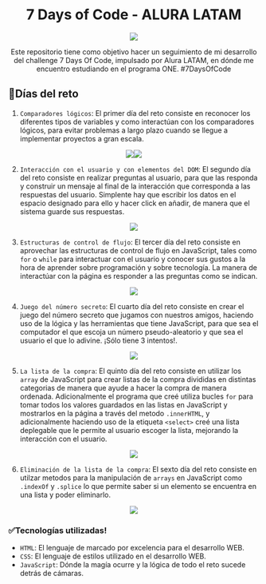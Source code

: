 <h1 align="center">7 Days of Code - ALURA LATAM</h1>
<p align="center"><img src="https://github.com/user-attachments/assets/9518b3d2-3f44-4a9e-a344-98f744fb13e5"></p>
<p align="center">Este repositorio tiene como objetivo hacer un seguimiento de mi desarrollo del challenge 7 Days Of Code, impulsado por Alura LATAM, en dónde me encuentro estudiando en el programa ONE. #7DaysOfCode</p>

## :hammer:Días del reto

1. `Comparadores lógicos`: El primer día del reto consiste en reconocer los diferentes tipos de variables y como interactúan con los comparadores lógicos, para evitar problemas a largo plazo cuando se llegue a implementar proyectos a gran escala.
<p align="center"><img src="https://github.com/user-attachments/assets/41ae44f4-8583-4a9f-90ab-9ac7ce4bd67c"><img src="https://github.com/user-attachments/assets/702a6cf7-1dff-4282-a7d9-1c2017011e7b"></p>

2. `Interacción con el usuario y con elementos del DOM`: El segundo día del reto consiste en realizar preguntas al usuario, para que las responda y construir un mensaje al final de la interacción que corresponda a las respuestas del usuario.
Simplente hay que escribir los datos en el espacio designado para ello y hacer click en añadir, de manera que el sistema guarde sus respuestas.
<p align="center"><img src="https://github.com/user-attachments/assets/fe861225-9e71-41dd-a68a-4d70069c91b7"></p>

3. `Estructuras de control de flujo`: El tercer día del reto consiste en aprovechar las estructuras de control de flujo en JavaScript, tales como `for` o `while` para interactuar con el usuario y conocer sus gustos a la hora de aprender sobre programación y sobre tecnología.
La manera de interactúar con la página es responder a las preguntas como se indican.
<p align ="center"> <img src="https://github.com/user-attachments/assets/cdfe7525-dd25-4fe8-854f-c18f473250cb"></p>

4. `Juego del número secreto`: El cuarto día del reto consiste en crear el juego del número secreto que jugamos con nuestros amigos, haciendo uso de la lógica y las herramientas que tiene JavaScript, para que sea el computador el que escoja un número pseudo-aleatorio y que sea el usuario el que lo adivine. ¡Sólo tiene 3 intentos!.
<p align ="center"><img src="https://github.com/user-attachments/assets/a8d516ea-1b83-4270-9a7f-308716e5ca52"</p>

5. `La lista de la compra`: El quinto día del reto consiste en utilizar los `array` de JavaScript para crear listas de la compra divididas en distintas categorias de manera que ayude a hacer la compra de manera ordenada. Adicionalmente el programa que creé utiliza bucles `for` para tomar todos los valores guardados en las listas en JavaScript y mostrarlos en la página a través del metodo `.innerHTML`, y adicionalmente haciendo uso de la etiqueta `<select>` creé una lista deplegable que le permite al usuario escoger la lista, mejorando la interacción con el usuario.
<p align ="center"><img src="https://github.com/user-attachments/assets/aa02c418-8357-4092-bc80-360d42c3e208"></p>

6. `Eliminación de la lista de la compra`: El sexto día del reto consiste en utilzar metodos para la manipulación de `arrays` en JavaScript como `.indexOf` y `.splice` lo que permite saber si un elemento se encuentra en una lista y poder eliminarlo.
<p align="center"><img src="https://github.com/user-attachments/assets/e43808d8-fb88-4a05-87fe-ca4579d79c69"></p>

### :white_check_mark:Tecnologías utilizadas!

- `HTML`: El lenguaje de marcado por excelencia para el desarrollo WEB.
- `CSS`: El lenguaje de estilos utilizado en el desarrollo WEB.
- `JavaScript`: Dónde la magía ocurre y la lógica de todo el reto sucede detrás de cámaras.
